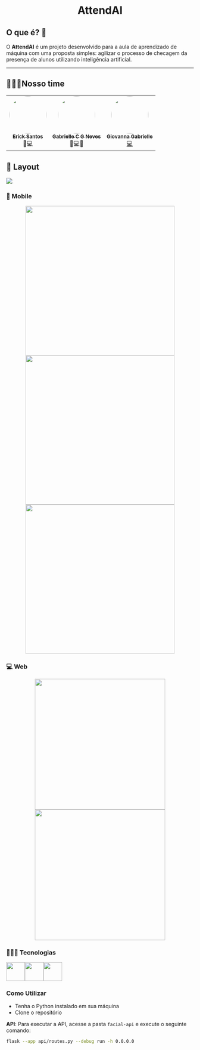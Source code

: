 
<h1 align="center">AttendAI</h1>
<h2>O que é? 🤔</h2>
O <b>AttendAI</b> é um projeto desenvolvido para a aula de aprendizado de máquina com uma proposta simples: agilizar o processo de checagem da presença de alunos utilizando inteligência artificial.

---

<h2>👩🏾‍💻Nosso time</h2>

<table align="center">
  <tr >
      <td align="center"><a href="https://github.com/ericksantos12"><img style="border-radius: 50%;" src="https://avatars.githubusercontent.com/u/16109127?v=4" width="100px;" alt=""/><br /><sub><b>Erick Santos</b></sub></a><br />🎨💻</td>
      <td align="center"><a href="https://github.com/GabrielleCGNeves"><img style="border-radius: 50%;" src="https://avatars.githubusercontent.com/u/88461057?v=4" width="100px;" alt=""/><br /><sub><b>Gabrielle C G Neves</b></sub></a><br />🎨💻📖</td>
      <td align="center"><a href="https://github.com/Gabstxr"><img style="border-radius: 50%;" src="https://avatars.githubusercontent.com/u/98724979?v=4" width="100px;" alt=""/><br /><sub><b>Giovanna Gabrielle</b></sub><br />💻</td>
  <tr>
<table>

<h2>🎨 Layout</h2>

<div>
    <a href="https://www.figma.com/design/GkfV9cgirecKD0okncoYvH/FacialRecognition?node-id=8-121&t=J89kOo3TcobaLbvF-1"><img src="https://img.shields.io/badge/ver_mais-F24E1E?style=for-the-badge&logo=figma&logoColor=white"></a>
</div>

<h3>📱 Mobile</h3>

<div align="center"> 
<img src = "https://files.catbox.moe/twdu5a.png" height="400em">
<img src = "https://files.catbox.moe/oc9f86.png" height="400em">
<img src = "https://files.catbox.moe/bv8s9j.png" height="400em">
</div>

<h3>💻 Web</h3>
<div align="center">
    <img src = "https://files.catbox.moe/93r8vo.png" width="350em">
    <img src = "https://files.catbox.moe/qmqfs8.png" width="350em">
</div>

<h3>👩🏾‍💻 Tecnologias</h3>

  <img src="https://cdn.jsdelivr.net/gh/devicons/devicon@latest/icons/python/python-original.svg" width="50"/>
  <img src="https://cdn.jsdelivr.net/gh/devicons/devicon@latest/icons/react/react-original.svg" width="50"/>
  <img src="https://cdn.jsdelivr.net/gh/devicons/devicon@latest/icons/flask/flask-original.svg" width="50"/>
          

<h3>Como Utilizar</h3>

- Tenha o Python instalado em sua máquina
- Clone o repositório

**API**:
Para executar a API, acesse a pasta `facial-api` e execute o seguinte comando:
```bash
flask --app api/routes.py --debug run -h 0.0.0.0
```